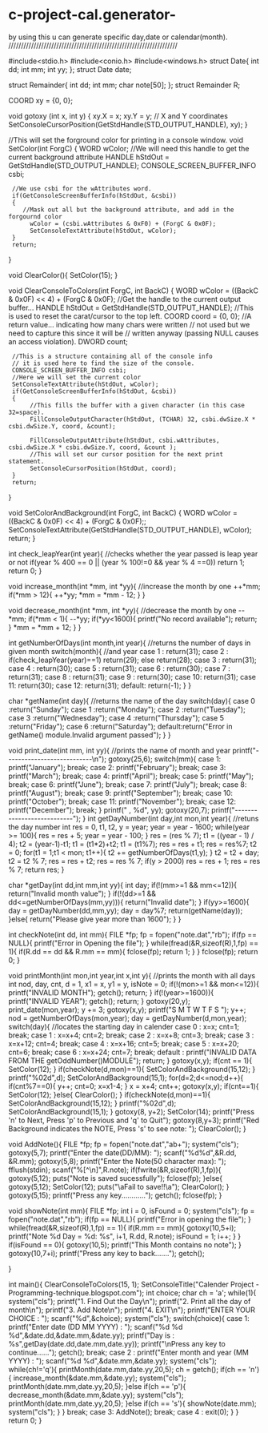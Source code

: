 # c-project-cal.generator-
by using this u can generate specific day,date or calendar(month).
///////////////////////////////////////////////////////////////////


#include<stdio.h>
#include<conio.h>
#include<windows.h>
struct Date{
    int dd;
    int mm;
    int yy;
};
struct Date date;

struct Remainder{
    int dd;
    int mm;
    char note[50];
};
struct Remainder R;


COORD xy = {0, 0};

void gotoxy (int x, int y)
{
        xy.X = x; xy.Y = y; // X and Y coordinates
        SetConsoleCursorPosition(GetStdHandle(STD_OUTPUT_HANDLE), xy);
}

//This will set the forground color for printing in a console window.
void SetColor(int ForgC)
{
     WORD wColor;
     //We will need this handle to get the current background attribute
     HANDLE hStdOut = GetStdHandle(STD_OUTPUT_HANDLE);
     CONSOLE_SCREEN_BUFFER_INFO csbi;

     //We use csbi for the wAttributes word.
     if(GetConsoleScreenBufferInfo(hStdOut, &csbi))
     {
        //Mask out all but the background attribute, and add in the forgournd color
          wColor = (csbi.wAttributes & 0xF0) + (ForgC & 0x0F);
          SetConsoleTextAttribute(hStdOut, wColor);
     }
     return;
}

void ClearColor(){
    SetColor(15);
}

void ClearConsoleToColors(int ForgC, int BackC)
{
     WORD wColor = ((BackC & 0x0F) << 4) + (ForgC & 0x0F);
     //Get the handle to the current output buffer...
     HANDLE hStdOut = GetStdHandle(STD_OUTPUT_HANDLE);
     //This is used to reset the carat/cursor to the top left.
     COORD coord = {0, 0};
     //A return value... indicating how many chars were written
     //   not used but we need to capture this since it will be
     //   written anyway (passing NULL causes an access violation).
     DWORD count;

     //This is a structure containing all of the console info
     // it is used here to find the size of the console.
     CONSOLE_SCREEN_BUFFER_INFO csbi;
     //Here we will set the current color
     SetConsoleTextAttribute(hStdOut, wColor);
     if(GetConsoleScreenBufferInfo(hStdOut, &csbi))
     {
          //This fills the buffer with a given character (in this case 32=space).
          FillConsoleOutputCharacter(hStdOut, (TCHAR) 32, csbi.dwSize.X * csbi.dwSize.Y, coord, &count);

          FillConsoleOutputAttribute(hStdOut, csbi.wAttributes, csbi.dwSize.X * csbi.dwSize.Y, coord, &count );
          //This will set our cursor position for the next print statement.
          SetConsoleCursorPosition(hStdOut, coord);
     }
     return;
}

void SetColorAndBackground(int ForgC, int BackC)
{
     WORD wColor = ((BackC & 0x0F) << 4) + (ForgC & 0x0F);;
     SetConsoleTextAttribute(GetStdHandle(STD_OUTPUT_HANDLE), wColor);
     return;
}

int check_leapYear(int year){ //checks whether the year passed is leap year or not
    if(year % 400 == 0 || (year % 100!=0 && year % 4 ==0))
       return 1;
    return 0;
}

void increase_month(int *mm,  int *yy){ //increase the month by one
    ++*mm;
    if(*mm > 12){
        ++*yy;
        *mm = *mm - 12;
    }
}

void decrease_month(int *mm,  int *yy){ //decrease the month by one
    --*mm;
    if(*mm < 1){
        --*yy;
        if(*yy<1600){
            printf("No record available");
            return;
        }
        *mm = *mm + 12;
    }
}


int getNumberOfDays(int month,int year){ //returns the number of days in given month
   switch(month){                          //and year
      case 1 : return(31);
      case 2 : if(check_leapYear(year)==1)
		 return(29);
	       else
		 return(28);
      case 3 : return(31);
      case 4 : return(30);
      case 5 : return(31);
      case 6 : return(30);
      case 7 : return(31);
      case 8 : return(31);
      case 9 : return(30);
      case 10: return(31);
      case 11: return(30);
      case 12: return(31);
      default: return(-1);
   }
}

char *getName(int day){ //returns the name of the day
   switch(day){
      case 0 :return("Sunday");
      case 1 :return("Monday");
      case 2 :return("Tuesday");
      case 3 :return("Wednesday");
      case 4 :return("Thursday");
      case 5 :return("Friday");
      case 6 :return("Saturday");
      default:return("Error in getName() module.Invalid argument passed");
   }
}

void print_date(int mm, int yy){ //prints the name of month and year
    printf("---------------------------\n");
    gotoxy(25,6);
    switch(mm){
        case 1: printf("January"); break;
        case 2: printf("February"); break;
        case 3: printf("March"); break;
        case 4: printf("April"); break;
        case 5: printf("May"); break;
        case 6: printf("June"); break;
        case 7: printf("July"); break;
        case 8: printf("August"); break;
        case 9: printf("September"); break;
        case 10: printf("October"); break;
        case 11: printf("November"); break;
        case 12: printf("December"); break;
    }
    printf(" , %d", yy);
    gotoxy(20,7);
    printf("---------------------------");
}
int getDayNumber(int day,int mon,int year){ //retuns the day number
    int res = 0, t1, t2, y = year;
    year = year - 1600;
    while(year >= 100){
        res = res + 5;
        year = year - 100;
    }
    res = (res % 7);
    t1 = ((year - 1) / 4);
    t2 = (year-1)-t1;
    t1 = (t1*2)+t2;
    t1 = (t1%7);
    res = res + t1;
    res = res%7;
    t2 = 0;
    for(t1 = 1;t1 < mon; t1++){
        t2 += getNumberOfDays(t1,y);
    }
    t2 = t2 + day;
    t2 = t2 % 7;
    res = res + t2;
    res = res % 7;
    if(y > 2000)
        res = res + 1;
    res = res % 7;
    return res;
}

char *getDay(int dd,int mm,int yy){
    int day;
    if(!(mm>=1 && mm<=12)){
        return("Invalid month value");
    }
    if(!(dd>=1 && dd<=getNumberOfDays(mm,yy))){
        return("Invalid date");
    }
    if(yy>=1600){
        day = getDayNumber(dd,mm,yy);
        day = day%7;
        return(getName(day));
    }else{
        return("Please give year more than 1600");
    }
}

int checkNote(int dd, int mm){
    FILE *fp;
    fp = fopen("note.dat","rb");
    if(fp == NULL){
        printf("Error in Opening the file");
    }
    while(fread(&R,sizeof(R),1,fp) == 1){
        if(R.dd == dd && R.mm == mm){
            fclose(fp);
            return 1;
        }
    }
    fclose(fp);
    return 0;
}

void printMonth(int mon,int year,int x,int y){ //prints the month with all days
    int nod, day, cnt, d = 1, x1 = x, y1 = y, isNote = 0;
    if(!(mon>=1 && mon<=12)){
        printf("INVALID MONTH");
        getch();
        return;
    }
    if(!(year>=1600)){
        printf("INVALID YEAR");
        getch();
        return;
    }
    gotoxy(20,y);
    print_date(mon,year);
    y += 3;
    gotoxy(x,y);
    printf("S   M   T   W   T   F   S   ");
    y++;
    nod = getNumberOfDays(mon,year);
    day = getDayNumber(d,mon,year);
    switch(day){ //locates the starting day in calender
        case 0 :
            x=x;
            cnt=1;
            break;
        case 1 :
            x=x+4;
            cnt=2;
            break;
        case 2 :
            x=x+8;
            cnt=3;
            break;
        case 3 :
            x=x+12;
            cnt=4;
            break;
        case 4 :
            x=x+16;
            cnt=5;
            break;
        case 5 :
            x=x+20;
            cnt=6;
            break;
        case 6 :
            x=x+24;
            cnt=7;
            break;
        default :
            printf("INVALID DATA FROM THE getOddNumber()MODULE");
            return;
    }
    gotoxy(x,y);
    if(cnt == 1){
        SetColor(12);
    }
    if(checkNote(d,mon)==1){
            SetColorAndBackground(15,12);
    }
    printf("%02d",d);
    SetColorAndBackground(15,1);
    for(d=2;d<=nod;d++){
        if(cnt%7==0){
            y++;
            cnt=0;
            x=x1-4;
        }
        x = x+4;
        cnt++;
        gotoxy(x,y);
        if(cnt==1){
            SetColor(12);
        }else{
            ClearColor();
        }
        if(checkNote(d,mon)==1){
            SetColorAndBackground(15,12);
        }
        printf("%02d",d);
        SetColorAndBackground(15,1);
    }
    gotoxy(8, y+2);
    SetColor(14);
    printf("Press 'n'  to Next, Press 'p' to Previous and 'q' to Quit");
    gotoxy(8,y+3);
    printf("Red Background indicates the NOTE, Press 's' to see note: ");
    ClearColor();
}

void AddNote(){
    FILE *fp;
    fp = fopen("note.dat","ab+");
    system("cls");
    gotoxy(5,7);
    printf("Enter the date(DD/MM): ");
    scanf("%d%d",&R.dd, &R.mm);
    gotoxy(5,8);
    printf("Enter the Note(50 character max): ");
    fflush(stdin);
    scanf("%[^\n]",R.note);
    if(fwrite(&R,sizeof(R),1,fp)){
        gotoxy(5,12);
        puts("Note is saved sucessfully");
        fclose(fp);
    }else{
        gotoxy(5,12);
        SetColor(12);
        puts("\aFail to save!!\a");
        ClearColor();
    }
    gotoxy(5,15);
    printf("Press any key............");
    getch();
    fclose(fp);
}

void showNote(int mm){
    FILE *fp;
    int i = 0, isFound = 0;
    system("cls");
    fp = fopen("note.dat","rb");
    if(fp == NULL){
        printf("Error in opening the file");
    }
    while(fread(&R,sizeof(R),1,fp) == 1){
        if(R.mm == mm){
            gotoxy(10,5+i);
            printf("Note %d Day = %d: %s", i+1, R.dd,  R.note);
            isFound = 1;
            i++;
        }
    }
    if(isFound == 0){
        gotoxy(10,5);
        printf("This Month contains no note");
    }
    gotoxy(10,7+i);
    printf("Press any key to back.......");
    getch();

}

int main(){
    ClearConsoleToColors(15, 1);
    SetConsoleTitle("Calender Project - Programming-technique.blogspot.com");
    int choice;
    char ch = 'a';
    while(1){
        system("cls");
        printf("1. Find Out the Day\n");
        printf("2. Print all the day of month\n");
        printf("3. Add Note\n");
        printf("4. EXIT\n");
        printf("ENTER YOUR CHOICE : ");
        scanf("%d",&choice);
        system("cls");
        switch(choice){
            case 1:
                printf("Enter date (DD MM YYYY) : ");
                scanf("%d %d %d",&date.dd,&date.mm,&date.yy);
                printf("Day is : %s",getDay(date.dd,date.mm,date.yy));
                printf("\nPress any key to continue......");
                getch();
                break;
            case 2 :
                printf("Enter month and year (MM YYYY) : ");
                scanf("%d %d",&date.mm,&date.yy);
                system("cls");
                while(ch!='q'){
                    printMonth(date.mm,date.yy,20,5);
                    ch = getch();
                    if(ch == 'n'){
                        increase_month(&date.mm,&date.yy);
                        system("cls");
                        printMonth(date.mm,date.yy,20,5);
                    }else if(ch == 'p'){
                        decrease_month(&date.mm,&date.yy);
                        system("cls");
                        printMonth(date.mm,date.yy,20,5);
                    }else if(ch == 's'){
                        showNote(date.mm);
                        system("cls");
                    }
                }
                break;
            case 3:
                AddNote();
                break;
            case 4 :
                exit(0);
        }
    }
    return 0;
}
